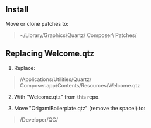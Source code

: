Install
-------------

Move or clone patches to:
> ~/Library/Graphics/Quartz\ Composer\ Patches/


Replacing Welcome.qtz
-------------

1. Replace:
> /Applications/Utilities/Quartz\ Composer.app/Contents/Resources/Welcome.qtz

2. With "Welcome.qtz" from this repo.

3. Move "OrigamiBoilerplate.qtz" (remove the space!) to:
> /Developer/QC/



